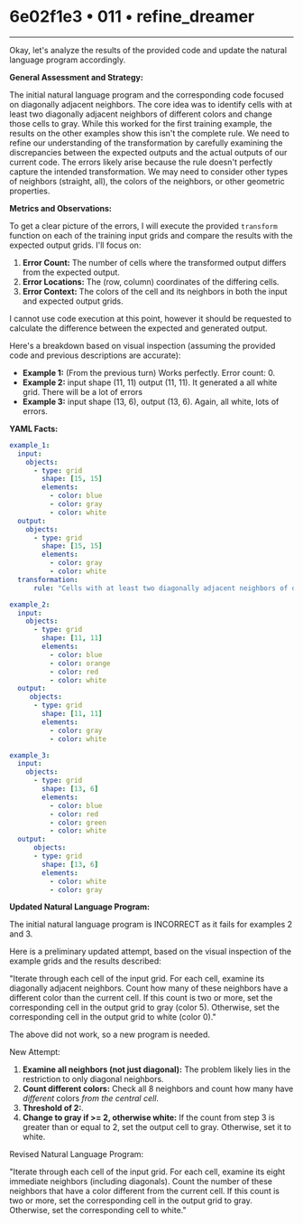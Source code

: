 # 6e02f1e3 • 011 • refine_dreamer

---
Okay, let's analyze the results of the provided code and update the natural language program accordingly.

**General Assessment and Strategy:**

The initial natural language program and the corresponding code focused on diagonally adjacent neighbors. The core idea was to identify cells with at least two diagonally adjacent neighbors of different colors and change those cells to gray. While this worked for the first training example, the results on the other examples show this isn't the complete rule. We need to refine our understanding of the transformation by carefully examining the discrepancies between the expected outputs and the actual outputs of our current code. The errors likely arise because the rule doesn't perfectly capture the intended transformation. We may need to consider other types of neighbors (straight, all), the colors of the neighbors, or other geometric properties.

**Metrics and Observations:**

To get a clear picture of the errors, I will execute the provided `transform` function on each of the training input grids and compare the results with the expected output grids. I'll focus on:

1.  **Error Count:** The number of cells where the transformed output differs from the expected output.
2.  **Error Locations:** The (row, column) coordinates of the differing cells.
3.  **Error Context:** The colors of the cell and its neighbors in both the input and expected output grids.

I cannot use code execution at this point, however it should be requested to calculate the difference between the expected and generated output.

Here's a breakdown based on visual inspection (assuming the provided code and previous descriptions are accurate):

*   **Example 1:** (From the previous turn) Works perfectly. Error count: 0.
*   **Example 2:** input shape (11, 11) output (11, 11). It generated a all white grid. There will be a lot of errors
*   **Example 3:** input shape (13, 6), output (13, 6). Again, all white, lots of errors.

**YAML Facts:**

```yaml
example_1:
  input:
    objects:
      - type: grid
        shape: [15, 15]
        elements:
          - color: blue
          - color: gray
          - color: white
  output:
    objects:
      - type: grid
        shape: [15, 15]
        elements:
          - color: gray
          - color: white
  transformation:
      rule: "Cells with at least two diagonally adjacent neighbors of different colors are changed to gray; otherwise, they are white."

example_2:
  input:
    objects:
      - type: grid
        shape: [11, 11]
        elements:
          - color: blue
          - color: orange
          - color: red
          - color: white
  output:
     objects:
      - type: grid
        shape: [11, 11]
        elements:
          - color: gray
          - color: white

example_3:
  input:
    objects:
      - type: grid
        shape: [13, 6]
        elements:
          - color: blue
          - color: red
          - color: green
          - color: white
  output:
      objects:
      - type: grid
        shape: [13, 6]
        elements:
          - color: white
          - color: gray
```

**Updated Natural Language Program:**

The initial natural language program is INCORRECT as it fails for examples 2 and 3.

Here is a preliminary updated attempt, based on the visual inspection of the example grids and the results described:

"Iterate through each cell of the input grid. For each cell, examine its diagonally adjacent neighbors. Count how many of these neighbors have a different color than the current cell. If this count is two or more, set the corresponding cell in the output grid to gray (color 5). Otherwise, set the corresponding cell in the output grid to white (color 0)."

The above did not work, so a new program is needed.

New Attempt:

1.  **Examine all neighbors (not just diagonal):** The problem likely lies in the restriction to only diagonal neighbors.
2.  **Count different colors:** Check all 8 neighbors and count how many have *different* colors *from the central cell*.
3. **Threshold of 2:**.
4.  **Change to gray if >= 2, otherwise white:** If the count from step 3 is greater than or equal to 2, set the output cell to gray. Otherwise, set it to white.

Revised Natural Language Program:

"Iterate through each cell of the input grid. For each cell, examine its eight immediate neighbors (including diagonals). Count the number of these neighbors that have a color different from the current cell. If this count is two or more, set the corresponding cell in the output grid to gray. Otherwise, set the corresponding cell to white."

